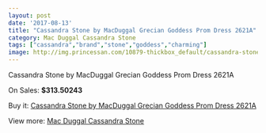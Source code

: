```yaml
---
layout: post
date: '2017-08-13'
title: "Cassandra Stone by MacDuggal Grecian Goddess Prom Dress 2621A"
category: Mac Duggal Cassandra Stone
tags: ["cassandra","brand","stone","goddess","charming"]
image: http://img.princessan.com/10879-thickbox_default/cassandra-stone-by-macduggal-grecian-goddess-prom-dress-2621a.jpg
---
```

Cassandra Stone by MacDuggal Grecian Goddess Prom Dress 2621A

On Sales: **$313.50243**
<a href="https://www.princessan.com/en/mac-duggal-cassandra-stone/4863-cassandra-stone-by-macduggal-grecian-goddess-prom-dress-2621a.html"><amp-img layout="responsive" width="600" height="600" src="//img.princessan.com/10879-thickbox_default/cassandra-stone-by-macduggal-grecian-goddess-prom-dress-2621a.jpg" alt="Cassandra Stone by MacDuggal Grecian Goddess Prom Dress 2621A 0" /></a>

Buy it: [Cassandra Stone by MacDuggal Grecian Goddess Prom Dress 2621A](https://www.princessan.com/en/mac-duggal-cassandra-stone/4863-cassandra-stone-by-macduggal-grecian-goddess-prom-dress-2621a.html "Cassandra Stone by MacDuggal Grecian Goddess Prom Dress 2621A")

View more: [Mac Duggal Cassandra Stone](https://www.princessan.com/en/37-mac-duggal-cassandra-stone "Mac Duggal Cassandra Stone")